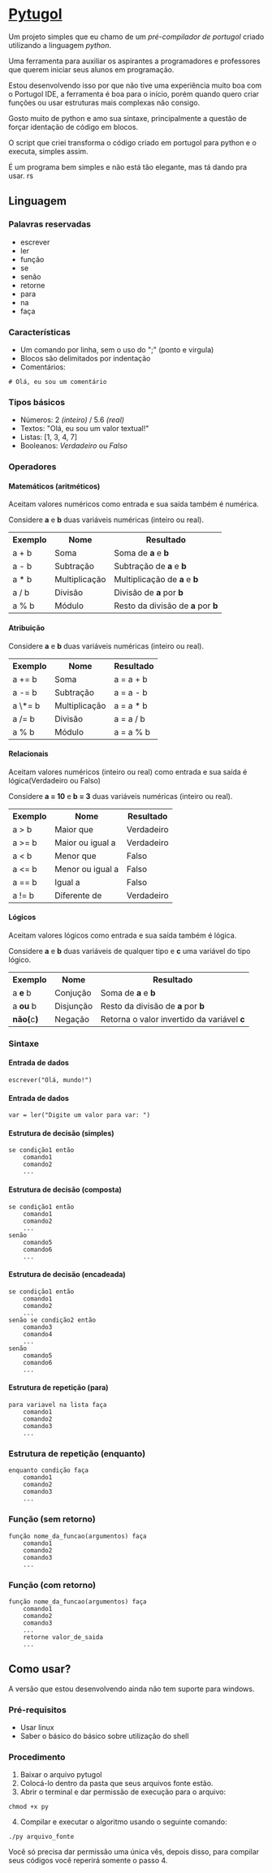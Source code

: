 # [Pytugol](http://github.com/omadson/pytugol)
Um projeto simples que eu chamo de um *pré-compilador de portugol* criado utilizando a linguagem *python*.

Uma ferramenta para auxiliar os aspirantes a programadores e professores que querem iniciar seus alunos em programação.

Estou desenvolvendo isso por que não tive uma experiência muito boa com o Portugol IDE, a ferramenta é boa para o início, porém quando quero criar funções ou usar estruturas mais complexas não consigo.

Gosto muito de python e amo sua sintaxe, principalmente a questão de forçar identação de código em blocos.

O script que criei transforma o código criado em portugol para python e o executa, simples assim.

É um programa bem simples e não está tão elegante, mas tá dando pra usar. rs

## Linguagem
### Palavras reservadas
* escrever
* ler
* função
* se
* senão
* retorne
* para
* na
* faça

### Características
* Um comando por linha, sem o uso do ";" (ponto e virgula)
* Blocos são delimitados por indentação
* Comentários:
```
# Olá, eu sou um comentário
```

### Tipos básicos
* Números: 2 *(inteiro)* / 5.6 *(real)*
* Textos: "Olá, eu sou um valor textual!"
* Listas: [1, 3, 4, 7]
* Booleanos: *Verdadeiro* ou *Falso*

### Operadores
#### Matemáticos (aritméticos)
Aceitam valores numéricos como entrada e sua saída também é numérica.

Considere **a** e **b** duas variáveis numéricas (inteiro ou real).

<table>
  <tr>
    <th>Exemplo</th>
    <th>Nome</th>
    <th>Resultado</th>
  </tr>
  <tr>
    <td>a + b</td>
    <td>Soma</td>
    <td>Soma de <b>a</b> e <b>b</b></td>
  </tr>
  <tr>
    <td>a - b</td>
    <td>Subtração</td>
    <td>Subtração de <b>a</b> e <b>b</b></td>
  </tr>
  <tr>
    <td>a * b</td>
    <td>Multiplicação</td>
    <td>Multiplicação de <b>a</b> e <b>b</b></td>
  </tr>
  <tr>
    <td>a / b</td>
    <td>Divisão</td>
    <td>Divisão de <b>a</b> por <b>b</b></td>
  </tr>
  <tr>
    <td>a % b</td>
    <td>Módulo</td>
    <td>Resto da divisão de <b>a</b> por <b>b</b></td>
  </tr>
</table>

#### Atribuição
Considere **a** e **b** duas variáveis numéricas (inteiro ou real).

<table>
  <tr>
    <th>Exemplo</th>
    <th>Nome</th>
    <th>Resultado</th>
  </tr>
  <tr>
    <td>a += b</td>
    <td>Soma</td>
    <td>a = a + b</td>
  </tr>
  <tr>
    <td>a -= b</td>
    <td>Subtração</td>
    <td>a = a - b</td>
  </tr>
  <tr>
    <td>a \*= b</td>
    <td>Multiplicação</td>
    <td>a = a * b</td>
  </tr>
  <tr>
    <td>a /= b</td>
    <td>Divisão</td>
    <td>a = a / b</td>
  </tr>
  <tr>
    <td>a % b</td>
    <td>Módulo</td>
    <td>a = a % b</td>
  </tr>
</table>

#### Relacionais
Aceitam valores numéricos (inteiro ou real) como entrada e sua saída é lógica(Verdadeiro ou Falso)

Considere **a = 10** e **b = 3** duas variáveis numéricas (inteiro ou real).

<table>
  <tr>
    <th>Exemplo</th>
    <th>Nome</th>
    <th>Resultado</th>
  </tr>
  <tr>
    <td>a > b</td>
    <td>Maior que</td>
    <td>Verdadeiro</td>
  </tr>
  <tr>
    <td>a >= b</td>
    <td>Maior ou igual a</td>
    <td>Verdadeiro</td>
  </tr>
  <tr>
    <td>a &lt; b</td>
    <td>Menor que</td>
    <td>Falso</td>
  </tr>
  <tr>
    <td>a &lt;= b</td>
    <td>Menor ou igual a</td>
    <td>Falso</td>
  </tr>
  <tr>
    <td>a == b</td>
    <td>Igual a</td>
    <td>Falso</td>
  </tr>
  <tr>
    <td>a != b</td>
    <td>Diferente de</td>
    <td>Verdadeiro</td>
  </tr>
</table>

#### Lógicos
Aceitam valores lógicos como entrada e sua saída também é lógica.

Considere **a** e **b** duas variáveis de qualquer tipo e **c** uma variável do tipo lógico.
<table>
  <tr>
    <th>Exemplo</th>
    <th>Nome</th>
    <th>Resultado</th>
  </tr>
  <tr>
    <td>a <b>e</b> b</td>
    <td>Conjução</td>
    <td>Soma de <b>a</b> e <b>b</b></td>
  </tr>
  <tr>
    <td>a <b>ou</b> b</td>
    <td>Disjunção</td>
    <td>Resto da divisão de <b>a</b> por <b>b</b></td>
  </tr>
  <tr>
    <td><b>não(</b>c<b>)</b></td>
    <td>Negação</td>
    <td>Retorna o valor invertido da variável <b>c</b></td>
  </tr>
</table>


### Sintaxe

#### Entrada de dados

```
escrever("Olá, mundo!")
```
#### Entrada de dados

```
var = ler("Digite um valor para var: ")
```
#### Estrutura de decisão (simples)
```
se condição1 então
    comando1
    comando2
    ...
```

#### Estrutura de decisão (composta)
```
se condição1 então
    comando1
    comando2
    ...
senão
    comando5
    comando6
    ...
```

#### Estrutura de decisão (encadeada)
```
se condição1 então
    comando1
    comando2
    ...
senão se condição2 então
    comando3
    comando4
    ...
senão
    comando5
    comando6
    ...
```

#### Estrutura de repetição (para)
```
para variavel na lista faça
    comando1
    comando2
    comando3
    ...
```
### Estrutura de repetição (enquanto)
```
enquanto condição faça
    comando1
    comando2
    comando3
    ...
```
### Função (sem retorno)
```
função nome_da_funcao(argumentos) faça
    comando1
    comando2
    comando3
    ...
```
### Função (com retorno)
```
função nome_da_funcao(argumentos) faça
    comando1
    comando2
    comando3
    ...
    retorne valor_de_saida
    ...
```


## Como usar?
A versão que estou desenvolvendo ainda não tem suporte para windows.

### Pré-requisitos

* Usar linux
* Saber o básico do básico sobre utilização do shell

### Procedimento

1. Baixar o arquivo pytugol
2. Colocá-lo dentro da pasta que seus arquivos fonte estão.
3. Abrir o terminal e dar permissão de execução para o arquivo:
```
chmod +x py
```
4. Compilar e executar o algoritmo usando o seguinte comando:
```
./py arquivo_fonte
```

Você só precisa dar permissão uma única vês, depois disso, para compilar seus códigos você reperirá somente o passo 4.
    
